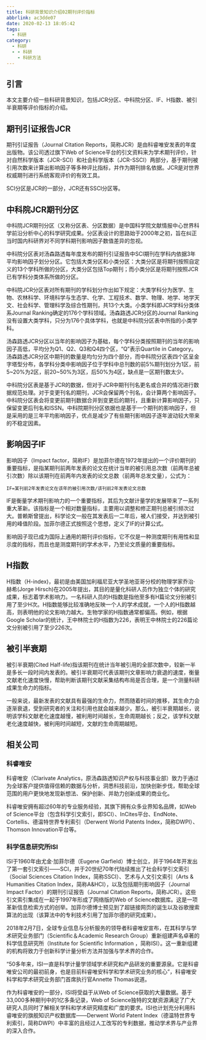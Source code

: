 ```yaml
---
title: 科研背景知识介绍02期刊评价指标
abbrlink: ac3dde07
date: 2020-02-13 18:05:42
tags:
  - 科研
category:
  - 科研
  - - 科研
    - 科研方法
---
```

## 引言
本文主要介绍一些科研背景知识，包括JCR分区、中科院分区、IF、H指数、被引半衰期等评价指标的介绍。

## 期刊引证报告JCR
期刊引证报告（Journal Citation Reports，简称JCR）是由科睿唯安发表的年度出版物。该公司透过旗下Web of Science平台的引文资料来为学术期刊评价，针对自然科学版本（JCR-SCI）和社会科学版本（JCR-SSCI）两部分，基于期刊被引用次数来计算出影响因子等多种评比指标，并作为期刊排名依据。JCR是对世界权威期刊进行系统客观评价的有效工具。  

SCI分区是JCR的一部分，JCR还有SSCI分区等。  

## 中科院JCR期刊分区
中科院JCR期刊分区（又称分区表、分区数据）是中国科学院文献情报中心世界科学前沿分析中心的科学研究成果。分区表设计的思路始于2000年之初，旨在纠正当时国内科研界对不同学科期刊影响因子数值差异的忽视。  

中科院分区表对汤森路透每年度发布的期刊引证报告中SCI期刊在学科内依据3年平均影响因子划分分区。它包括大类分区和小类分区：大类分区是将期刊按照自定义的13个学科所做的分区，大类分区包括Top期刊；而小类分区是将期刊按照JCR已有学科分类体系所做的分区。  

中科院JCR分区表对所有期刊的学科划分作出如下规定：大类学科分为医学、生物、农林科学、环境科学与生态学、化学、工程技术、数学、物理、地学、地学天文、社会科学、管理科学及综合性期刊，共13个大类。小类学科即JCR学科分类体系Journal Ranking确定的176个学科领域。汤森路透JCR分区的Journal Ranking没有设置大类学科，只分为176个具体学科，也就是中科院分区表中所指的小类学科。  

汤森路透JCR分区以当年的影响因子为基础，每个学科分类按照期刊的当年的影响因子高低，平均分为Q1、Q2、Q3和Q4四个区，“Q”表示Quartile in Category。汤森路透JCR分区中期刊的数量是均匀分为四个部分，而中科院分区表四个区呈金字塔型分布，各学科分类中影响因子位于学科中总刊数的前5%期刊划分为1区，前5~20%为2区，前20~50%为3区，后50%为4区，缺点是一区期刊数太少。  

中科院分区表是基于JCR的数据，但对于JCR中期刊刊名更名或合并的情况进行数据规范处理。对于变更刊名的期刊，JCR会保留两个刊名，会计算两个影响因子。中科院分区表会将变更前期刊数据合并到变更后的期刊，且重新计算影响因子，只保留变更后刊名和ISSN。中科院期刊分区依据也是基于一个期刊的影响因子，但是采用的是三年平均影响因子，优点是减少了有些期刊影响因子逐年波动较大带来的不稳定因素。  

## 影响因子IF
影响因子（Impact factor，简称IF）是加菲尔德在1972年提出的一个评价期刊的重要指标，是指某期刊前两年发表的论文在统计当年的被引用总次数（前两年总被引次数）除以该期刊在前两年内发表的论文总数（前两年总发文量），公式为：  
```
IF=某刊前2年发表论文在该年的被引用次数/该刊前2年发表论文总数  
```

IF是衡量学术期刊影响力的一个重要指标，其后为文献计量学的发展带来了一系列重大革新。该指标是一个相对数量指标，主要用以调整和修正期刊总被引频次过大。普赖斯曾提出，科学论文一般在其发表后一二年后，被人们接受，并达到被引用的峰值阶段。加菲尔德正式按照这个思想，定义了IF的计算公式。  

影响因子现已成为国际上通用的期刊评价指标，它不仅是一种测度期刊有用性和显示度的指标，而且也是测度期刊的学术水平，乃至论文质量的重要指标。  

## H指数
H指数（H-index)，最初是由美国加利福尼亚大学圣地亚哥分校的物理学家乔治·赫希(Jorge Hirsch)在2005年提出，其目的是量化科研人员作为独立个体的研究成果，标志着学术影响力。一名科研人员的H指数是指他至多有H篇论文分别被引用了至少H次。H指数能够比较准确地反映一个人的学术成就，一个人的H指数越高，则表明他的论文影响力越大。生物学家的H指数通常都偏高。例如，根据Google Scholar的统计，王中林院士的H指数为226，表明王中林院士的226篇论文分别被引用了至少226次。  

## 被引半衰期
被引半衰期(Cited Half-life)指该期刊在统计当年被引用的全部次数中，较新一半是多长一段时间内发表的。被引半衰期可代表该期刊文章影响力衰退的速度，衡量文献老化速度快慢，帮助判断该期刊文献采集结构布局是否合理，是一个测量科研成果生命力的指标。  

一般来说，最新发表的文献具有最强的生命力，然而随着时间的推移，其生命力会逐渐衰退，受到研究者的关注和引用也就会越来越少。那么，被引半衰期越长，说明该学科文献老化速度越慢，被利用时间越长，生命周期越长；反之，该学科文献老化速度越快，被利用时间越短，文献的生命周期越短。  

## 相关公司
### 科睿唯安
科睿唯安（Clarivate Analytics，原汤森路透知识产权与科技事业部）致力于通过为全球客户提供值得信赖的数据与分析，洞悉科技前沿，加快创新步伐，帮助全球范围的用户更快地发现新想法、保护创新、并助力创新成果的商业化。  

科睿唯安拥有超过60年的专业服务经验，其旗下拥有众多业界知名品牌，如Web of Science平台（包含科学引文索引，即SCI）、InCites平台、EndNote、Cortellis、德温特世界专利索引（Derwent World Patents Index，简称DWPI）、Thomson Innovation平台等。  

### 科学信息研究所ISI
ISI于1960年由尤金·加菲尔德（Eugene Garfield）博士创立，并于1964年开发出了第一套引文索引——SCI，并于20世纪70年代陆续推出了社会科学引文索引（Social Sciences Citation Index，简称SSCI）、艺术与人文引文索引（Arts & Humanities Citation Index，简称A&HCI），以及包括期刊影响因子（Journal Impact Factor）的期刊引证报告（Journal Citation Reports，简称JCR）。这些引文索引集成在一起于1997年形成了网络版的Web of Science数据库。这是一项革新信息检索方式的创举。加菲尔德博士预见到了超链接网页的诞生以及谷歌搜索算法的出现（该算法中的专利技术引用了加菲尔德的研究成果）。  

2018年2月7日，全球专业信息与分析服务的领导者科睿唯安宣布，在其科学与学术研究业务部门（Scientific＆Academic Research Group）重新组建声名卓著的科学信息研究所（Institute for Scientific Information ，简称ISI）。这一重新组建的机构将致力于创新科学计量分析方法并加强与学术界的合作。  

“50多年来，ISI一直是科学计量学领域学术研究和产品研发的重要源泉。它是科睿唯安公司的最初前身，也是目前科睿唯安科学和学术研究业务的核心”，科睿唯安科学和学术研究业务部门首席执行官Annette Thomas说道。  

作为科睿唯安的一部分，ISI将受益于从Web of Science获取的大量数据。基于33,000多种期刊中的1亿多条记录，Web of Science独特的文献资源满足了广大研究人员同时了解相关学科和学术研究精度和广度的要求。ISI也计划充分利用科睿唯安的旗舰知识产权数据库——Derwent World Patent Index（德温特世界专利索引，简称DWPI）中丰富的且经过人工改写的专利数据，推动学术界与产业界的深入合作。  
